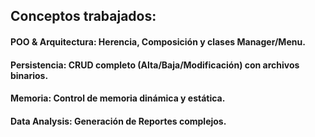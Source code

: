 ## Conceptos trabajados:

#### POO & Arquitectura: Herencia, Composición y clases Manager/Menu.

#### Persistencia: CRUD completo (Alta/Baja/Modificación) con archivos binarios.

#### Memoria: Control de memoria dinámica y estática.

#### Data Analysis: Generación de Reportes complejos.
